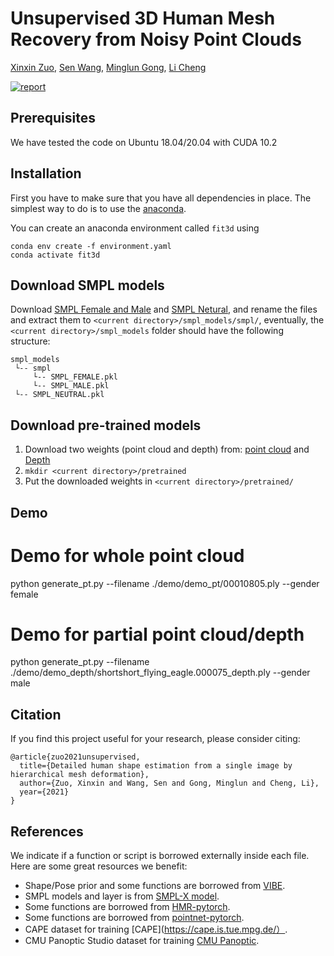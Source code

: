 # Unsupervised 3D Human Mesh Recovery from Noisy Point Clouds

[Xinxin Zuo](https://sites.google.com/site/xinxinzuohome/), [Sen Wang](https://sites.google.com/site/senwang1312home/), [Minglun Gong](http://www.socs.uoguelph.ca/~minglun/), [Li Cheng](http://www.ece.ualberta.ca/~lcheng5/)

[![report](https://img.shields.io/badge/arxiv-report-red)](https://arxiv.org/pdf/2107.07539)


## Prerequisites
We have tested the code on Ubuntu 18.04/20.04 with CUDA 10.2

## Installation
First you have to make sure that you have all dependencies in place.
The simplest way to do is to use the [anaconda](https://www.anaconda.com/).

You can create an anaconda environment called `fit3d` using
```
conda env create -f environment.yaml
conda activate fit3d
```

## Download SMPL models
Download [SMPL Female and Male](https://smpl.is.tue.mpg.de/) and [SMPL Netural](https://smplify.is.tue.mpg.de/), and rename the files and extract them to `<current directory>/smpl_models/smpl/`, eventually, the `<current directory>/smpl_models` folder should have the following structure:
   ```
   smpl_models
    └-- smpl
    	└-- SMPL_FEMALE.pkl
        └-- SMPL_MALE.pkl
	└-- SMPL_NEUTRAL.pkl
   ```   

## Download pre-trained models
1. Download two weights (point cloud and depth) from: [point cloud](https://drive.google.com/file/d/17MpUwC4fMVoEF3VBzCX82NgLizxlZXEH/view?usp=sharing)  and [Depth](https://drive.google.com/file/d/1kbktLqVWEb-Hsbs-JxfcM7QP1mysOHvo/view?usp=sharing)
2. `mkdir <current directory>/pretrained`
3. Put the downloaded weights in `<current directory>/pretrained/`

## Demo
# Demo for whole point cloud
python generate_pt.py --filename ./demo/demo_pt/00010805.ply --gender female
# Demo for partial point cloud/depth
python generate_pt.py --filename ./demo/demo_depth/shortshort_flying_eagle.000075_depth.ply --gender male


## Citation
If you find this project useful for your research, please consider citing:
```
@article{zuo2021unsupervised,
  title={Detailed human shape estimation from a single image by hierarchical mesh deformation},
  author={Zuo, Xinxin and Wang, Sen and Gong, Minglun and Cheng, Li},
  year={2021}
}
```

## References
We indicate if a function or script is borrowed externally inside each file. Here are some great resources we 
benefit:

- Shape/Pose prior and some functions are borrowed from [VIBE](https://github.com/mkocabas/VIBE).
- SMPL models and layer is from [SMPL-X model](https://github.com/vchoutas/smplx).
- Some functions are borrowed from [HMR-pytorch](https://github.com/MandyMo/pytorch_HMR).
- Some functions are borrowed from [pointnet-pytorch](https://github.com/yanx27/Pointnet_Pointnet2_pytorch).
- CAPE dataset for training [CAPE](https://cape.is.tue.mpg.de/）.
- CMU Panoptic Studio dataset for training [CMU Panoptic](http://domedb.perception.cs.cmu.edu/).

